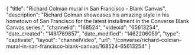 {
    "title": "Richard Colman mural in San Francisco - Blank Canvas",
    "description": "Richard Colman showcases his amazing style in his hometown of San Francisco for the latest installment in the Converse Blank Canvas series.",
    "channelid": "168524",
    "videoid": "65613254",
    "date_created": "1461769857",
    "date_modified": "1462206059",
    "type": "captivate",
    "layout": "channelVideo",
    "url": "\/converse\/richard-colman-mural-in-san-francisco-blank-canvas\/168524-65613254"
}